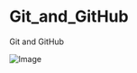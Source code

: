# Git_and_GitHub
Git and GitHub 

![Image](https://github.com/user-attachments/assets/2563fc67-2a0e-43ea-8861-741c43cba347)
